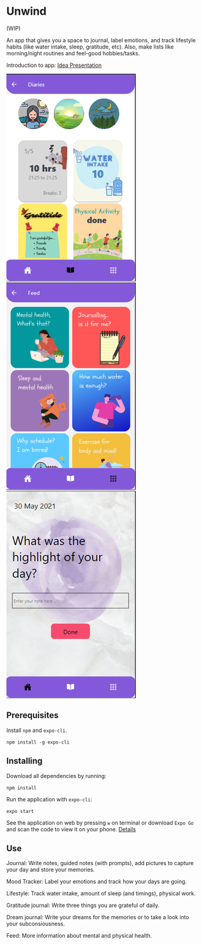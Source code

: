 # Unwind

(WIP)

An app that gives you a space to journal, label emotions, and track lifestyle habits (like water intake, sleep, gratitude, etc). Also, make lists like morning/night routines and feel-good hobbies/tasks.

Introduction to app: [Idea Presentation](https://www.youtube.com/watch?v=bbM1T8wtLPI)

![](./unwind%20images/diary.png)
![](./unwind%20images/feed.png)
![](./unwind%20images/journal.png)


## Prerequisites

Install `npm` and `expo-cli`.

```
npm install -g expo-cli
```

## Installing

Download all dependencies by running:
```
npm install
```

Run the application with `expo-cli`:
```
expo start
```

See the application on web by pressing `w` on terminal or download `Expo Go` and scan the code to view it on your phone. [Details](https://docs.expo.io/get-started/installation/#2-expo-go-app-for-ios-and)

## Use

Journal: Write notes, guided notes (with prompts), add pictures to capture your day and store your memories. 

Mood Tracker: Label your emotions and track how your days are going.

Lifestyle: Track water intake, amount of sleep (and timings), physical work.

Gratitude journal: Write three things you are grateful of daily.

Dream journal: Write your dreams for the memories or to take a look into your subconsiousness.

Feed: More information about mental and physical health.


